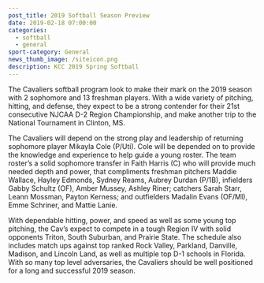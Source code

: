 ```yaml
---
post_title: 2019 Softball Season Preview
date: 2019-02-18 07:00:00
categories:
  - softball
  - general
sport-category: General
news_thumb_image: /siteicon.png
description: KCC 2019 Spring Softball
---
```


The Cavaliers softball program look to make their mark on the 2019 season with 2 sophomore and 13 freshman players. With a wide variety of pitching, hitting, and defense, they expect to be a strong contender for their 21st consecutive NJCAA D-2 Region Championship, and make another trip to the National Tournament in Clinton, MS.

The Cavaliers will depend on the strong play and leadership of returning sophomore player Mikayla Cole (P/Uti). Cole will be depended on to provide the knowledge and experience to help guide a young roster. The team roster’s a solid sophomore transfer in Faith Harris (C) who will provide much needed depth and power, that compliments freshman pitchers Maddie Wallace, Hayley Edmonds, Sydney Reams, Aubrey Durdan (P/1B), infielders Gabby Schultz (OF), Amber Mussey, Ashley Riner; catchers Sarah Starr, Leann Mossman, Payton Kerness; and outfielders Madalin Evans (OF/MI), Emme Schriner, and Mattie Lanie.

With dependable hitting, power, and speed as well as some young top pitching, the Cav’s expect to compete in a tough Region IV with solid opponents Triton, South Suburban, and Prairie State. The schedule also includes match ups against top ranked Rock Valley, Parkland, Danville, Madison, and Lincoln Land, as well as multiple top D-1 schools in Florida. With so many top level adversaries, the Cavaliers should be well positioned for a long and successful 2019 season.